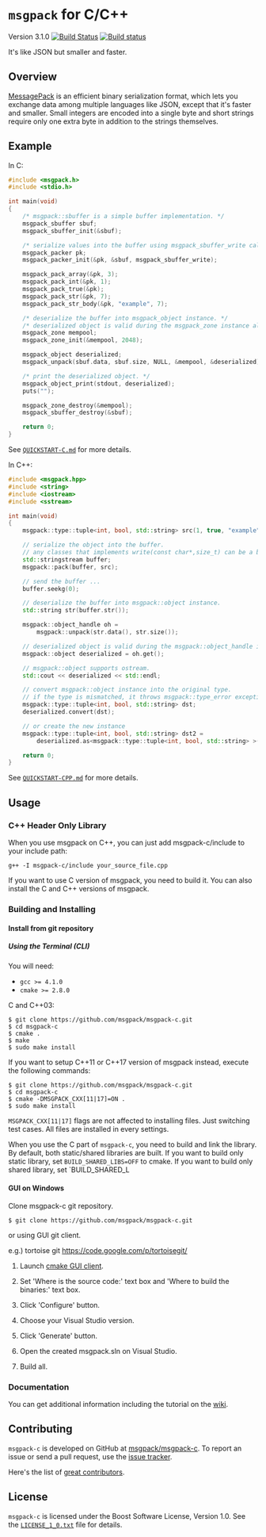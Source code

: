 `msgpack` for C/C++
===================

Version 3.1.0 [![Build Status](https://travis-ci.org/msgpack/msgpack-c.svg?branch=master)](https://travis-ci.org/msgpack/msgpack-c) [![Build status](https://ci.appveyor.com/api/projects/status/8kstcgt79qj123mw/branch/master?svg=true)](https://ci.appveyor.com/project/redboltz/msgpack-c/branch/master)

It's like JSON but smaller and faster.

Overview
--------

[MessagePack](http://msgpack.org/) is an efficient binary serialization
format, which lets you exchange data among multiple languages like JSON,
except that it's faster and smaller. Small integers are encoded into a
single byte and short strings require only one extra byte in
addition to the strings themselves.

Example
-------

In C:

```c
#include <msgpack.h>
#include <stdio.h>

int main(void)
{
    /* msgpack::sbuffer is a simple buffer implementation. */
    msgpack_sbuffer sbuf;
    msgpack_sbuffer_init(&sbuf);

    /* serialize values into the buffer using msgpack_sbuffer_write callback function. */
    msgpack_packer pk;
    msgpack_packer_init(&pk, &sbuf, msgpack_sbuffer_write);

    msgpack_pack_array(&pk, 3);
    msgpack_pack_int(&pk, 1);
    msgpack_pack_true(&pk);
    msgpack_pack_str(&pk, 7);
    msgpack_pack_str_body(&pk, "example", 7);

    /* deserialize the buffer into msgpack_object instance. */
    /* deserialized object is valid during the msgpack_zone instance alive. */
    msgpack_zone mempool;
    msgpack_zone_init(&mempool, 2048);

    msgpack_object deserialized;
    msgpack_unpack(sbuf.data, sbuf.size, NULL, &mempool, &deserialized);

    /* print the deserialized object. */
    msgpack_object_print(stdout, deserialized);
    puts("");

    msgpack_zone_destroy(&mempool);
    msgpack_sbuffer_destroy(&sbuf);

    return 0;
}
```

See [`QUICKSTART-C.md`](./QUICKSTART-C.md) for more details.

In C++:

```c++
#include <msgpack.hpp>
#include <string>
#include <iostream>
#include <sstream>

int main(void)
{
    msgpack::type::tuple<int, bool, std::string> src(1, true, "example");

    // serialize the object into the buffer.
    // any classes that implements write(const char*,size_t) can be a buffer.
    std::stringstream buffer;
    msgpack::pack(buffer, src);

    // send the buffer ...
    buffer.seekg(0);

    // deserialize the buffer into msgpack::object instance.
    std::string str(buffer.str());

    msgpack::object_handle oh =
        msgpack::unpack(str.data(), str.size());

    // deserialized object is valid during the msgpack::object_handle instance is alive.
    msgpack::object deserialized = oh.get();

    // msgpack::object supports ostream.
    std::cout << deserialized << std::endl;

    // convert msgpack::object instance into the original type.
    // if the type is mismatched, it throws msgpack::type_error exception.
    msgpack::type::tuple<int, bool, std::string> dst;
    deserialized.convert(dst);

    // or create the new instance
    msgpack::type::tuple<int, bool, std::string> dst2 =
        deserialized.as<msgpack::type::tuple<int, bool, std::string> >();

    return 0;
}
```

See [`QUICKSTART-CPP.md`](./QUICKSTART-CPP.md) for more details.

Usage
-----

### C++ Header Only Library

When you use msgpack on C++, you can just add
msgpack-c/include to your include path:

    g++ -I msgpack-c/include your_source_file.cpp

If you want to use C version of msgpack, you need to build it. You can
also install the C and C++ versions of msgpack.

### Building and Installing

#### Install from git repository

##### Using the Terminal (CLI)

You will need:

 - `gcc >= 4.1.0`
 - `cmake >= 2.8.0`

C and C++03:

    $ git clone https://github.com/msgpack/msgpack-c.git
    $ cd msgpack-c
    $ cmake .
    $ make
    $ sudo make install

If you want to setup C++11 or C++17 version of msgpack instead,
execute the following commands:

    $ git clone https://github.com/msgpack/msgpack-c.git
    $ cd msgpack-c
    $ cmake -DMSGPACK_CXX[11|17]=ON .
    $ sudo make install

`MSGPACK_CXX[11|17]` flags are not affected to installing files. Just switching test cases. All files are installed in every settings.

When you use the C part of `msgpack-c`, you need to build and link the library. By default, both static/shared libraries are built. If you want to build only static library, set `BUILD_SHARED_LIBS=OFF` to cmake. If you want to build only shared library, set `BUILD_SHARED_L

#### GUI on Windows

Clone msgpack-c git repository.

    $ git clone https://github.com/msgpack/msgpack-c.git

or using GUI git client.

e.g.) tortoise git https://code.google.com/p/tortoisegit/

1. Launch [cmake GUI client](http://www.cmake.org/cmake/resources/software.html).

2. Set 'Where is the source code:' text box and 'Where to build
the binaries:' text box.

3. Click 'Configure' button.

4. Choose your Visual Studio version.

5. Click 'Generate' button.

6. Open the created msgpack.sln on Visual Studio.

7. Build all.

### Documentation

You can get additional information including the tutorial on the
[wiki](https://github.com/msgpack/msgpack-c/wiki).

Contributing
------------

`msgpack-c` is developed on GitHub at [msgpack/msgpack-c](https://github.com/msgpack/msgpack-c).
To report an issue or send a pull request, use the
[issue tracker](https://github.com/msgpack/msgpack-c/issues).

Here's the list of [great contributors](https://github.com/msgpack/msgpack-c/graphs/contributors).

License
-------

`msgpack-c` is licensed under the Boost Software License, Version 1.0. See
the [`LICENSE_1_0.txt`](./LICENSE_1_0.txt) file for details.
